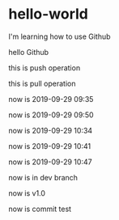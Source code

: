 # hello-world

I'm learning how to use Github

hello Github

this is push operation

this is pull operation

now is 2019-09-29 09:35

now is 2019-09-29 09:50

now is 2019-09-29 10:34

now is 2019-09-29 10:41

now is 2019-09-29 10:47

now is in dev branch

now is v1.0

now is commit test
